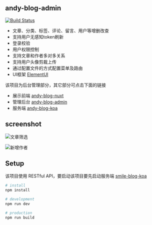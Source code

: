 ## andy-blog-admin

[![Build Status](https://www.travis-ci.org/smileAndy/andy-blog-admin.svg?branch=master)](https://www.travis-ci.org/smileAndy/andy-blog-admin)

- 文章、分类、标签、评论、留言、用户等增删改查
- 支持用户无感知token刷新
- 登录校验
- 用户权限控制
- 支持文章和作者多对多关系
- 支持用户头像剪裁上传
- 通过配置文件的方式配置菜单及路由
- UI框架 [ElementUI](https://element.eleme.io)

该项目为后台管理部分，其它部分可点击下面的链接

- 展示前端 [andy-blog-nuxt](https://github.com/zzlw/andy-blog-nuxt)
- 管理后台 [andy-blog-admin](https://github.com/zzlw/andy-blog-admin)
- 服务端 [andy-blog-koa](https://github.com/zzlw/andy-blog-koa)

## screenshot

![文章筛选](https://cdn.fxq.design/blog/screenshot/2019-07-20/andy-blog-admin-01.png)

![新增作者](https://cdn.fxq.design/blog/screenshot/2019-07-20/andy-blog-admin-02.png)

## Setup

该项目使用 RESTful API，要启动该项目要先启动服务端 [smile-blog-koa](https://github.com/smileAndy/andy-blog-koa)

```bash
# install
npm install

# development
npm run dev

# production 
npm run build
```